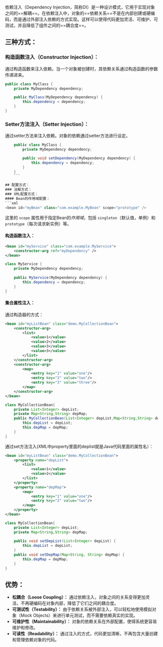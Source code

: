 依赖注入（Dependency Injection，简称DI）是一种设计模式，它用于实现对象之间的==解耦==。在依赖注入中，对象的==依赖关系==不是在内部创建或硬编码，而是通过外部注入依赖的方式实现。这样可以使得代码更加灵活、可维护、可测试，并且降低了组件之间的==耦合度==。
## 三种方式：
### 构造函数注入（Constructor Injection）： 
通过构造函数来注入依赖。当一个对象被创建时，其依赖关系通过构造函数的参数传递进来。
```java
public class MyClass {
    private MyDependency dependency;

    public MyClass(MyDependency dependency) {
        this.dependency = dependency;
    }
}
```
### Setter方法注入（Setter Injection）：
通过setter方法来注入依赖。对象的依赖通过setter方法进行设定。
```java
    public class MyClass {
        private MyDependency dependency;

        public void setDependency(MyDependency dependency) {
            this.dependency = dependency;
        }
    }
    ```

## 配置方式：
### 注解方式：
### XML配置方式：
#### Bean的作用域配置：
```xml
<bean id="myBean" class="com.example.MyBean" scope="prototype" />
```
这里的 `scope` 属性用于指定Bean的*作用域*，包括 `singleton`（默认值，单例）和 `prototype`（每次请求新实例）等。
#### 构造函数注入：
```xml
<bean id="myService" class="com.example.MyService"> 
	<constructor-arg ref="myDependency" />
</bean>
```
```java
class MyService {  
    private MyDependency dependency;  
  
    public MyService(MyDependency dependency) {  
        this.dependency = dependency;  
    }
}
```
#### 集合属性注入：
通过构造器的方式：
```xml
<bean id="myListBean" class="demo.MyCollectionBean">  
    <constructor-arg>  
        <list>  
            <value>1</value>  
            <value>2</value>  
            <value>3</value>  
            <value>3</value>  
        </list>  
    </constructor-arg>  
    <constructor-arg>  
        <map>  
            <entry key="1" value="one"/>  
            <entry key="2" value="two"/>  
            <entry key="3" value="three"/>  
        </map>  
    </constructor-arg>  
</bean>
```
```java
class MyCollectionBean{  
    private List<Integer> depList;  
    private Map<String,String> depMap;  
    public MyCollectionBean(List<Integer> depList,Map<String,String> depMap) {  
        this.depList = depList;  
        this.depMap = depMap;  
    }
}
```
通过set方法注入(XML中property里面的deplist就是Java代码里面的属性名）：
```xml
<bean id="myListBean" class="demo.MyCollectionBean">  
    <property name="depList">  
        <list>  
            <value>1</value>  
            <value>2</value>  
        </list>  
    </property>  
    <property name="depMap">  
        <map>  
            <entry key="1" value="one"/>  
            <entry key="2" value="two"/>  
        </map>  
    </property>  
</bean>
```
```java
class MyCollectionBean{  
    private List<Integer> depList;  
    private Map<String,String> depMap;  
  
    public void setDepList(List<Integer> depList) {  
        this.depList = depList;  
    }  
    public void setDepMap(Map<String, String> depMap) {  
        this.depMap = depMap;  
    }  
}
```
## 优势：
- **松耦合（Loose Coupling）：** 通过依赖注入，对象之间的关系变得更加灵活，不再硬编码在对象内部，降低了它们之间的耦合度。
- **可测试性（Testability）：** 由于依赖关系被外部注入，可以轻松地使用模拟对象（Mock Objects）来进行单元测试，而不需要依赖真实的实现。
- **可维护性（Maintainability）：** 对象的依赖关系在外部配置，使得系统更容易维护和修改。
- **可读性（Readability）：** 通过注入的方式，代码更加清晰，不再包含大量创建和管理依赖对象的代码。
